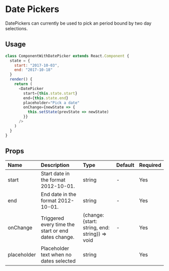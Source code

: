 # Date Pickers

DatePickers can currently be used to pick an period bound by two day selections.

## Usage

```js
class ComponentWithDatePicker extends React.Component {
  state = {
    start: "2017-10-03",
    end: "2017-10-18"
  }
  render() {
    return (
      <DatePicker
        start={this.state.start}
        end={this.state.end}
        placeholder="Pick a date"
        onChange={newState => {
          this.setState(prevState => newState)
        }}
      />
    )
  }
}
```

## Props

| Name | Description | Type | Default | Required | 
| :--- | :--- | :--- | :---| :--- |
| start | Start date in the format 2012-10-01. | string | - | Yes |
| end | End date in the format 2012-10-01. | string | - | Yes |
| onChange | Triggered every time the start or end dates change. | (change: {start: string, end: string}) => void | - | Yes |
| placeholder | Placeholder text when no dates selected | string |  | Yes |
